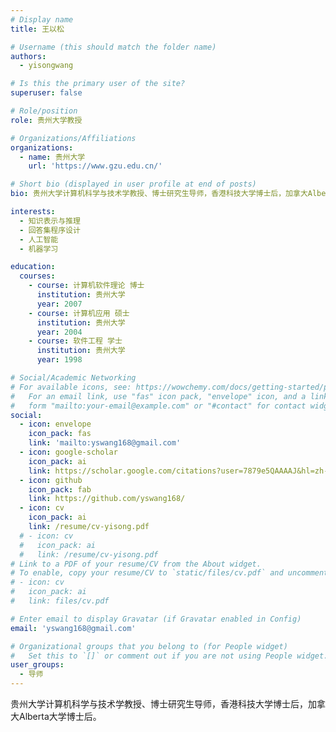 ```yaml
---
# Display name
title: 王以松

# Username (this should match the folder name)
authors:
  - yisongwang

# Is this the primary user of the site?
superuser: false

# Role/position
role: 贵州大学教授

# Organizations/Affiliations
organizations:
  - name: 贵州大学
    url: 'https://www.gzu.edu.cn/'

# Short bio (displayed in user profile at end of posts)
bio: 贵州大学计算机科学与技术学教授、博士研究生导师，香港科技大学博士后，加拿大Alberta 大学博士后。

interests:
  - 知识表示与推理
  - 回答集程序设计
  - 人工智能
  - 机器学习

education:
  courses:
    - course: 计算机软件理论 博士
      institution: 贵州大学
      year: 2007
    - course: 计算机应用 硕士
      institution: 贵州大学
      year: 2004
    - course: 软件工程 学士
      institution: 贵州大学
      year: 1998

# Social/Academic Networking
# For available icons, see: https://wowchemy.com/docs/getting-started/page-builder/#icons
#   For an email link, use "fas" icon pack, "envelope" icon, and a link in the
#   form "mailto:your-email@example.com" or "#contact" for contact widget.
social:
  - icon: envelope
    icon_pack: fas
    link: 'mailto:yswang168@gmail.com'
  - icon: google-scholar
    icon_pack: ai
    link: https://scholar.google.com/citations?user=7879e5QAAAAJ&hl=zh-CN&oi=ao
  - icon: github
    icon_pack: fab
    link: https://github.com/yswang168/
  - icon: cv
    icon_pack: ai
    link: /resume/cv-yisong.pdf
  # - icon: cv
  #   icon_pack: ai
  #   link: /resume/cv-yisong.pdf
# Link to a PDF of your resume/CV from the About widget.
# To enable, copy your resume/CV to `static/files/cv.pdf` and uncomment the lines below.
# - icon: cv
#   icon_pack: ai
#   link: files/cv.pdf

# Enter email to display Gravatar (if Gravatar enabled in Config)
email: 'yswang168@gmail.com'

# Organizational groups that you belong to (for People widget)
#   Set this to `[]` or comment out if you are not using People widget.
user_groups:
  - 导师
---
```


贵州大学计算机科学与技术学教授、博士研究生导师，香港科技大学博士后，加拿大Alberta大学博士后。